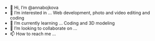- 👋 Hi, I’m @annabojkova
- 👀 I’m interested in ... Web development, photo and video editing and coding
- 🌱 I’m currently learning ... Coding and 3D modeling
- 💞️ I’m looking to collaborate on ...
- 📫 How to reach me ...

<!---
annabojkova/annabojkova is a ✨ special ✨ repository because its `README.md` (this file) appears on your GitHub profile.
You can click the Preview link to take a look at your changes.
--->
